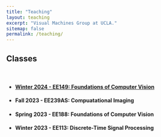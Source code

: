 ```yaml
---
title: "Teaching"
layout: teaching
excerpt: "Visual Machines Group at UCLA."
sitemap: false
permalink: /teaching/
---
```


## Classes

<br>

* #### [Winter 2024 - EE149: Foundations of Computer Vision](https://ucla-vmg.github.io/EE149/)

* #### Fall 2023 - EE239AS: Compuatational Imaging

* #### Spring 2023 - EE188: Foundations of Computer Vision

* #### Winter 2023 - EE113: Discrete-Time Signal Processing 
